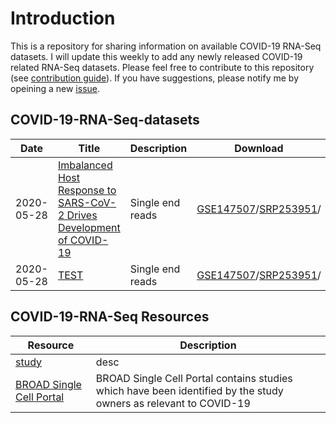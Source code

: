 # Introduction
This is a repository for sharing information on available COVID-19 RNA-Seq datasets. I will update this weekly to add any newly released COVID-19 related RNA-Seq datasets.
Please feel free to contribute to this repository (see [contribution guide](https://github.com/urmi-21/COVID-19-RNA-Seq-datasets/blob/master/CONTRIBUTING.md)). If you have suggestions, please notify me by opeining a new [issue](https://github.com/urmi-21/COVID-19-RNA-Seq-datasets/issues).









## ##

## COVID-19-RNA-Seq-datasets

Date|Title|Description|Download|#Samples|#COVID|Type
---|---|---|---|---|---|---
2020-05-28|[Imbalanced Host Response to SARS-CoV-2 Drives Development of COVID-19](https://www.sciencedirect.com/science/article/pii/S009286742030489X)|Single end reads|[GSE147507](https://www.ncbi.nlm.nih.gov/geo/query/acc.cgi?acc=GSE147507)/[SRP253951](https://www.ncbi.nlm.nih.gov/Traces/study/?acc=SRP253951)/[]()|195|24|bulk
2020-05-28|[TEST](https://www.sciencedirect.com/science/article/pii/S009286742030489X)|Single end reads|[GSE147507](https://www.ncbi.nlm.nih.gov/geo/query/acc.cgi?acc=GSE147507)/[SRP253951](https://www.ncbi.nlm.nih.gov/Traces/study/?acc=SRP253951)/[]()|195|24|bulk



## COVID-19-RNA-Seq Resources

Resource|Description
---|---
[study](link)|desc
[BROAD Single Cell Portal](https://singlecell.broadinstitute.org/single_cell/covid19)|BROAD Single Cell Portal contains studies which have been identified by the study owners as relevant to COVID-19